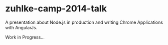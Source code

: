# zuhlke-camp-2014-talk

A presentation about Node.js in production and writing Chrome Applications with AngularJs.

Work in Progress...
